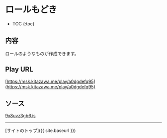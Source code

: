 # ロールもどき

* TOC
{:toc}

## 内容
ロールのようなものが作成できます。

## Play URL

[https://msk.kitazawa.me/play/a0dgdefq95](https://msk.kitazawa.me/play/a0dgdefq95)

## ソース

[9x8uvz3gb6.is](https://github.com/elysion-pre/MisskeyPlay/blob/main/src/kitazawa/a0dgdefq95.is)

----

[サイトのトップ]({{ site.baseurl }})
